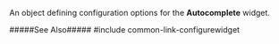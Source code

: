 
<!--shortDescription-->
An object defining configuration options for the **Autocomplete** widget.
<!--/shortDescription-->

<!--fullDescription-->
#####See Also#####
#include common-link-configurewidget
<!--/fullDescription-->